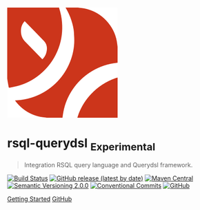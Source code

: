 ![logo](_media/yiteam_logo.svg)

# rsql-querydsl <sub>Experimental</sub>

> Integration RSQL query language and Querydsl framework.

[![Build Status][10]][11]
[![GitHub release (latest by date)][20]][21]
[![Maven Central][30]][31]
[![Semantic Versioning 2.0.0][40]][41]
[![Conventional Commits][50]][51]
[![GitHub][60]][61]

[Getting Started](en-us/)
[GitHub](https://github.com/ymind/rsql-querydsl)

[10]: https://github.com/ymind/rsql-querydsl/workflows/rsql-querydsl/badge.svg?branch=main
[11]: https://github.com/ymind/rsql-querydsl/actions
[20]: https://img.shields.io/github/v/release/ymind/rsql-querydsl
[21]: https://github.com/ymind/rsql-querydsl/releases
[30]: https://img.shields.io/maven-central/v/team.yi.rsql/rsql-querydsl
[31]: https://search.maven.org/artifact/team.yi.rsql/rsql-querydsl
[40]: https://img.shields.io/badge/Semantic%20Versioning-2.0.0-brightgreen
[41]: https://semver.org/
[50]: https://img.shields.io/badge/Conventional%20Commits-1.0.0-yellow.svg
[51]: https://conventionalcommits.org
[60]: https://img.shields.io/github/license/ymind/rsql-querydsl
[61]: https://github.com/ymind/rsql-querydsl/blob/main/LICENSE
